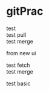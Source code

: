 # gitPrac
test  
test pull  
test merge  
  
  
from new ui 

test fetch  
test merge
  
test basic  

